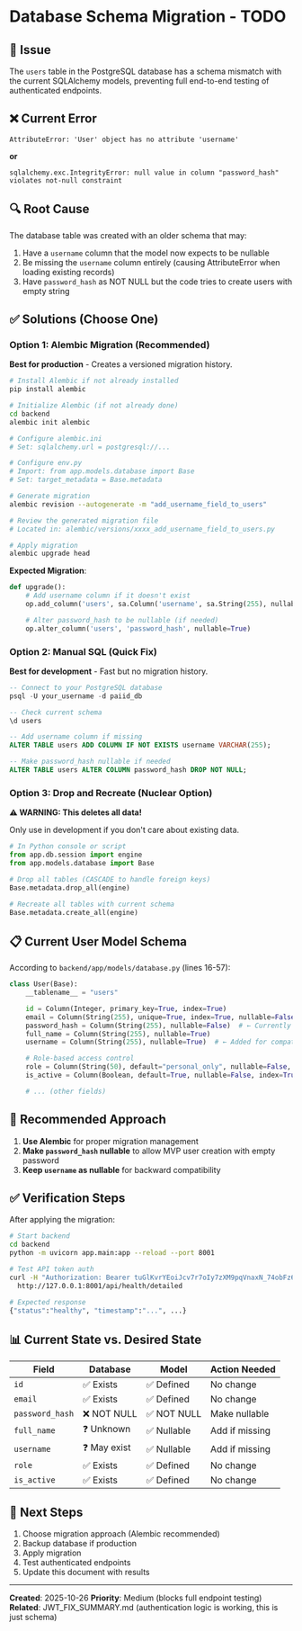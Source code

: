 # Database Schema Migration - TODO

## 🎯 Issue

The `users` table in the PostgreSQL database has a schema mismatch with the current SQLAlchemy models, preventing full end-to-end testing of authenticated endpoints.

## ❌ Current Error

```
AttributeError: 'User' object has no attribute 'username'
```

**or**

```
sqlalchemy.exc.IntegrityError: null value in column "password_hash" violates not-null constraint
```

## 🔍 Root Cause

The database table was created with an older schema that may:
1. Have a `username` column that the model now expects to be nullable
2. Be missing the `username` column entirely (causing AttributeError when loading existing records)
3. Have `password_hash` as NOT NULL but the code tries to create users with empty string

## ✅ Solutions (Choose One)

### Option 1: Alembic Migration (Recommended)

**Best for production** - Creates a versioned migration history.

```bash
# Install Alembic if not already installed
pip install alembic

# Initialize Alembic (if not already done)
cd backend
alembic init alembic

# Configure alembic.ini
# Set: sqlalchemy.url = postgresql://...

# Configure env.py
# Import: from app.models.database import Base
# Set: target_metadata = Base.metadata

# Generate migration
alembic revision --autogenerate -m "add_username_field_to_users"

# Review the generated migration file
# Located in: alembic/versions/xxxx_add_username_field_to_users.py

# Apply migration
alembic upgrade head
```

**Expected Migration**:
```python
def upgrade():
    # Add username column if it doesn't exist
    op.add_column('users', sa.Column('username', sa.String(255), nullable=True))

    # Alter password_hash to be nullable (if needed)
    op.alter_column('users', 'password_hash', nullable=True)
```

### Option 2: Manual SQL (Quick Fix)

**Best for development** - Fast but no migration history.

```sql
-- Connect to your PostgreSQL database
psql -U your_username -d paiid_db

-- Check current schema
\d users

-- Add username column if missing
ALTER TABLE users ADD COLUMN IF NOT EXISTS username VARCHAR(255);

-- Make password_hash nullable if needed
ALTER TABLE users ALTER COLUMN password_hash DROP NOT NULL;
```

### Option 3: Drop and Recreate (Nuclear Option)

**⚠️ WARNING: This deletes all data!**

Only use in development if you don't care about existing data.

```python
# In Python console or script
from app.db.session import engine
from app.models.database import Base

# Drop all tables (CASCADE to handle foreign keys)
Base.metadata.drop_all(engine)

# Recreate all tables with current schema
Base.metadata.create_all(engine)
```

## 📋 Current User Model Schema

According to `backend/app/models/database.py` (lines 16-57):

```python
class User(Base):
    __tablename__ = "users"

    id = Column(Integer, primary_key=True, index=True)
    email = Column(String(255), unique=True, index=True, nullable=False)
    password_hash = Column(String(255), nullable=False)  # ← Currently NOT NULL
    full_name = Column(String(255), nullable=True)
    username = Column(String(255), nullable=True)  # ← Added for compatibility

    # Role-based access control
    role = Column(String(50), default="personal_only", nullable=False, index=True)
    is_active = Column(Boolean, default=True, nullable=False, index=True)

    # ... (other fields)
```

## 🎯 Recommended Approach

1. **Use Alembic** for proper migration management
2. **Make `password_hash` nullable** to allow MVP user creation with empty password
3. **Keep `username` as nullable** for backward compatibility

## ✅ Verification Steps

After applying the migration:

```bash
# Start backend
cd backend
python -m uvicorn app.main:app --reload --port 8001

# Test API token auth
curl -H "Authorization: Bearer tuGlKvrYEoiJcv7r7oIy7zXM9pqVnaxN_74obFz6lVo" \
  http://127.0.0.1:8001/api/health/detailed

# Expected response
{"status":"healthy", "timestamp":"...", ...}
```

## 📊 Current State vs. Desired State

| Field | Database | Model | Action Needed |
|-------|----------|-------|---------------|
| `id` | ✅ Exists | ✅ Defined | No change |
| `email` | ✅ Exists | ✅ Defined | No change |
| `password_hash` | ❌ NOT NULL | ✅ NOT NULL | Make nullable |
| `full_name` | ❓ Unknown | ✅ Nullable | Add if missing |
| `username` | ❓ May exist | ✅ Nullable | Add if missing |
| `role` | ✅ Exists | ✅ Defined | No change |
| `is_active` | ✅ Exists | ✅ Defined | No change |

## 🚀 Next Steps

1. Choose migration approach (Alembic recommended)
2. Backup database if production
3. Apply migration
4. Test authenticated endpoints
5. Update this document with results

---

**Created**: 2025-10-26
**Priority**: Medium (blocks full endpoint testing)
**Related**: JWT_FIX_SUMMARY.md (authentication logic is working, this is just schema)

